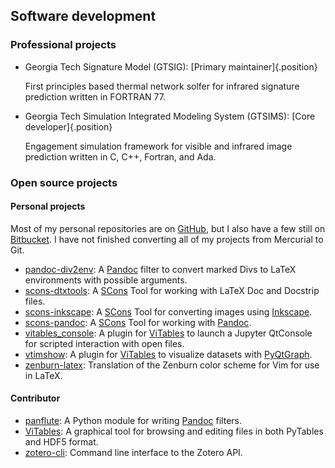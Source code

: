 ## Software development

### Professional projects

-   Georgia Tech Signature Model (GTSIG): [Primary
    maintainer]{.position}

    First principles based thermal network solfer for infrared signature
    prediction written in FORTRAN 77.

-   Georgia Tech Simulation Integrated Modeling System (GTSIMS): [Core
    developer]{.position}

    Engagement simulation framework for visible and infrared image
    prediction written in C, C++, Fortran, and Ada.

### Open source projects

#### Personal projects

Most of my personal repositories are on [GitHub], but I also have a few
still on [Bitbucket].  I have not finished converting all of my projects
from Mercurial to Git.

-   [pandoc-div2env][]: A [Pandoc][] filter to convert marked Divs to
    LaTeX environments with possible arguments.
-   [scons-dtxtools][]: A [SCons][] Tool for working with LaTeX Doc and
    Docstrip files.
-   [scons-inkscape][]: A [SCons][] Tool for converting images using
    [Inkscape][].
-   [scons-pandoc][]: A [SCons][] Tool for working with [Pandoc][].
-   [vitables_console][]: A plugin for [ViTables][] to launch a Jupyter
    QtConsole for scripted interaction with open files.
-   [vtimshow][]: A plugin for [ViTables][] to visualize datasets with
    [PyQtGraph][].
-   [zenburn-latex][]: Translation of the Zenburn color scheme for Vim
    for use in LaTeX.

#### Contributor

-   [panflute][]: A Python module for writing [Pandoc][] filters.
-   [ViTables][]: A graphical tool for browsing and editing files in
    both PyTables and HDF5 format.
-   [zotero-cli][]: Command line interface to the Zotero API.

[Bitbucket]: https://bitbucket.org/kprussing
[GitHub]: https://github.com/kprussing
[Inkscape]: https://inkscape.org
[Pandoc]: https://pandoc.org
[pandoc-div2env]: https://github.com/kprussing/pandoc-div2env
[panflute]: https://github.com/kprussing/panflute
[PyQtGraph]: http://www.pyqtgraph.org/
[SCons]: https://scons.org
[scons-dtxtools]: https://github.com/kprussing/scons-dtxtools
[scons-inkscape]: https://github.com/kprussing/scons-inkscape
[scons-pandoc]: https://github.com/kprussing/scons-pandoc
[ViTables]: https://github.com/uvemas/ViTables
[vitables_console]:
https://bitbucket.org/kprussing/vitables_console/src
[vtimshow]: https://github.com/kprussing/vtimshow
[zenburn-latex]: https://github.com/kprussing/zenburn-latex
[zotero-cli]: https://github.com/jbaiter/zotero-cli

